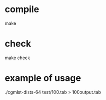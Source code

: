# compile

make

# check

make check

# example of usage
./cgmlst-dists-64 test/100.tab > 100output.tab